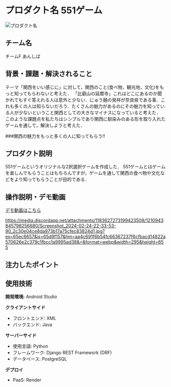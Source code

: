 # プロダクト名 551ゲーム
<!-- プロダクト名に変更してください -->

![プロダクト名](https://kc3.me/cms/wp-content/uploads/2023/11/2b1b6d9083182c0ce0aeb60000b4d7a7.png)
<!-- プロダクト名・イメージ画像を差し変えてください -->


## チーム名
チームF あんしば
<!-- チームIDとチーム名を入力してください -->


## 背景・課題・解決されること
テーマ「関西をいい感じに」に対して，関西のこと(食べ物，観光地，文化)をもっと知ってもらわないと考えた．
「比叡山の延暦寺」これはどこにあるのか聞かれてもすぐ答えれる人は意外と少ない．にゅう麺の発祥が奈良県である事．これも多くの人は知らないだろう．たくさんの魅力があるのにその魅力を知っている人が少ないということ関西としての大きなマイナスになっていると考えた．
このような課題点を私たちはシンプルであり関西に馴染みのある形を取り入れたゲームを通して，解決しようと考えた．

###関西の魅力をもっと多くの人に知ってもらう!!
<!-- テーマ「関西をいい感じに」に対して、考案するプロダクトがどういった(Why)背景から思いついたのか、どのよう(What)な課題があり、どのよう(How)に解決するのかを入力してください -->


## プロダクト説明
551ゲームというオリジナルな2択選択ゲームを作成した．
551ゲームとはゲームを楽しんでもらうことはもちろんですが，ゲームを通して関西の食べ物や文化などをより知ってもらうことが目的である．
<!-- 開発したプロダクトの説明を入力してください -->


## 操作説明・デモ動画
[デモ動画はこちら](https://www.youtube.com/watch?v=_FAA15ARmas)
<!-- 開発したプロダクトの操作説明について入力してください。また、操作説明デモ動画があれば、埋め込みやリンクを記載してください -->
https://media.discordapp.net/attachments/1183627273199423508/1210943845798256680/Screenshot_2024-02-24-22-33-53-90_2c30e04ce8da973b17a75cfec83824d1.jpg?ex=65ec6657&is=65d9f157&hm=aa4c691f6b54fc66367237f6cfbacd14822a570626e2c379c1fbcc1a9995ad38&=&format=webp&width=295&height=655

## 注力したポイント

<!-- 開発したプロダクトの中で、特に注力して作成した箇所・ポイントについて入力してください -->


## 使用技術
**開発環境:** Android Studio

**クライアントサイド**
- フロントエンド: XML
- バックエンド: Java

**サーバーサイド**
- 使用言語: Python
- フレームワーク: Django REST Framework (DRF)
- データベース: PostgreSQL

**デプロイ**
- PaaS: Render



            

<!--
markdownの記法はこちらを参照してください！
https://docs.github.com/ja/get-started/writing-on-github/getting-started-with-writing-and-formatting-on-github/basic-writing-and-formatting-syntax
-->
